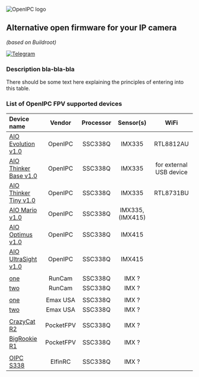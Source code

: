 ![OpenIPC logo][logo]

## Alternative open firmware for your IP camera
_(based on Buildroot)_

[![Telegram](https://openipc.org/images/telegram_button.svg)][telegram]

### Description bla-bla-bla

There should be some text here explaining the principles of entering into this table.


### List of OpenIPC FPV supported devices

| Device name                   | Vendor    | Processor | Sensor(s)        | WiFi                         |
|:------------------------------|:---------:|:---------:|:----------------:|:----------------------------:|
|[AIO Evolution v1.0](#)        | OpenIPC   | SSC338Q   | IMX335           | RTL8812AU                    |
|[AIO Thinker Base v1.0](#)     | OpenIPC   | SSC338Q   | IMX335           | for external USB device      |
|[AIO Thinker Tiny v1.0](#)     | OpenIPC   | SSC338Q   | IMX335           | RTL8731BU                    |
|[AIO Mario v1.0](#)            | OpenIPC   | SSC338Q   | IMX335, (IMX415) |                              |
|[AIO Optimus v1.0](#)          | OpenIPC   | SSC338Q   | IMX415           |                              |
|[AIO UltraSight v1.0](#)       | OpenIPC   | SSC338Q   | IMX415           |                              |
|                               |           |           |                  |                              |
|[one](#)                       | RunCam    | SSC338Q   | IMX ?            |                              |
|[two](#)                       | RunCam    | SSC338Q   | IMX ?            |                              |
|                               |           |           |                  |                              |
|[one](#)                       | Emax USA  | SSC338Q   | IMX ?            |                              |
|[two](#)                       | Emax USA  | SSC338Q   | IMX ?            |                              |
|                               |           |           |                  |                              |
|[CrazyCat R2](#)               | PocketFPV | SSC338Q   | IMX ?            |                              |
|[BigRookie R1](#)              | PocketFPV | SSC338Q   | IMX ?            |                              |
|                               |           |           |                  |                              |
|[OIPC S338](#)                 | ElfinRC   | SSC338Q   | IMX ?            |                              |


[logo]: https://openipc.org/assets/openipc-logo-black.svg
[telegram]: https://openipc.org/our-channels
